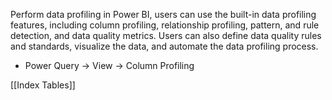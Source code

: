 Perform data profiling in Power BI, users can use the built-in data profiling features, including column profiling, relationship profiling, pattern, and rule detection, and data quality metrics. Users can also define data quality rules and standards, visualize the data, and automate the data profiling process.
- Power Query -> View -> Column Profiling

[[Index Tables]]